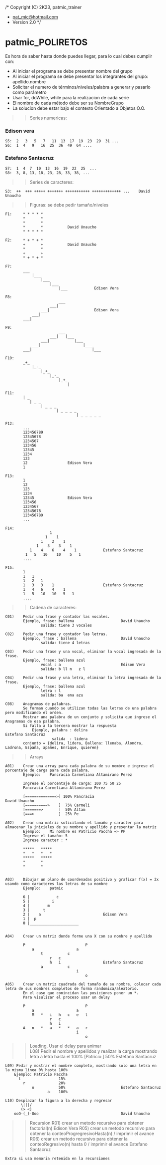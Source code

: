 /*  Copyright (C) 2K23, patmic_trainer
 *  pat_mic@hotmail.com
 *  Version 2.0
 */

# patmic_POLIRETOS

Es hora de saber hasta donde puedes llegar, para lo cual debes cumplir con:

- Al iniciar el programa se debe presentar nombre del grupo
- Al iniciar el programa se debe presentar los integrantes del grupo:  apellido.nombre
- Solicitar el numero de términos/niveles/palabra a generar y pasarlo como parámetro
- Usar for, doWhile, while para la realizacion de cada serie
- El nombre de cada método debe ser su NombreGrupo
- La solucion debe estar bajo el contexto Orientado a Objetos O.O.


>> Series numericas:

### Edison vera
    S5:  2	 3	 5 	 7	 11	 13	 17	 19	 23	 29	 31	...
	S6:  1  4   9   16  25  36  49  64 ....
### Estefano Santacruz
    S7:  1  4  7  10  13  16  19  22  25  ...
    S8:  3, 8, 13, 18, 23, 28, 33, 38, ...

>> Series de caracteres: 

    S3:  ++	 +++ +++++ +++++++ +++++++++++ +++++++++++++ ...    David Unaucho

>> Figuras: se debe pedir tamaño/niveles

    F1:     * * * * *
            *       *
            *       *  
            *       *           David Unaucho
            * * * * *

    F2:     * + * + *
            +       +           David Unaucho
            *       *   
            +       +
            * + * + *

	F7: 
            ___
                |___
                    |___
                        |___
                            |___            Edison Vera
    
    F8:
                            ___
                        ___|
                    ___|                    Edison Vera
                ___|
            ___|

	F9:
                            ___   
                        ___|   |___
                    ___|	   	   |___
                ___|		   		   |___
            ___|			   			   |___     

	F10:
            _+_
                |_-_
                    |_+_                        
                        |_-_
                            |_+_
                                |

    F11:
            | _ 
               | _ _
                    | _ _ _
                           | _ _ _ _            
                                    | _ _ _ _ _
                   
	F12:
            ...
            123456789
            12345678
            1234567
            123456
            12345
            1234
            123
            12                  Edison Vera
            1

	F13:
            1
            12
            123
            1234
            12345               Edison Vera
            123456
            1234567
            12345678
            123456789
            ...

    F14:
                        1
                      1    1
                    1    2    1
                  1    3    3    1
               1    4    6    4    1            Estefano Santacruz
             1   5   10    10    5   1
            ....

	F15: 
            1
            1	1
            1	2	1
            1   3   3    1                      Estefano Santacruz
            1   4   6    4    1
            1   5   10   10   5   1
            ....

>> Cadena de caracteres:

	C01)    Pedir una frase y contador las vocales. 
            Ejemplo, frase: ballena                     David Unaucho
                    salida: tiene 3 vocales

	C02)    Pedir una frase y contador las letras.  
            Ejemplo, frase : ballena                    David Unaucho
                    salida: tiene 4 letras

	C03)    Pedir una frase y una vocal, eliminar la vocal ingresada de la frase. 
            Ejemplo, frase: ballena azul  
                    vocal : a                           Edison Vera
                    salida: b ll n   z l

	C04)    Pedir una frase y una letra, eliminar la letra ingresada de la frase. 
            Ejemplo, frase: ballena azul  
                    letra : l                           
                    salida: ba  ena azu 
	
	C08)    Anagramas de palabras. 
            Se forman cuando se utilizan todas las letras de una palabra pero modificando el orden.
            Mostrar una palabra de un conjunto y solicita que ingrese el Anagramas de esa palabra.
            Si falla a la tercera mostrar la respuesta
                Ejemplo, palabra : delira                                                               Estefano Santacruz
                         salida  : lidera 
            conjunto = {delira, lidera, Ballena: llenaba, Alondra, Ladrona, España, apañes, Enrique, quieren}

>> Arrays

    A01)    Crear una array para cada palabra de su nombre e ingrese el porcentaje de carga para cada palabra.
            Ejemplo:    Pancracia Carmeliana Altamirano Perez 
            
            Ingrese el porcentaje de carga: 100 75 50 25
            Pancracia Carmeliana Altamirano Perez 

            [==============>] 100% Pancracia                                                David Unaucho
            [==========>    ]  75% Carmeli
            [=======>       ]  50% Altam
            [===>           ]  25% Pe

    A02)    Crear una matriz solicitando el tamaño y caracter para almacenar la iniciales de su nombre y apellido y presentar la matriz
            Ejemplo:    Mi nombre es Patricio Paccha => PP    
            Ingrese el tamaño: 5
            Ingrese caracter : *

            *****   *****      
            *   *   *   *                                       
            *****   *****      
            *       *                               
            *       *  


    A03)    Dibujar un plano de coordenadas positivo y graficar f(x) = 2x usando como caracteres las letras de su nombre
            Ejemplo:    patmic

            6 |            c
            5 |          i
            4 |        m
            3 |      t
            2 |    a                            Edison Vera
            1 |  p
            0 |______________________
            

    A04)    Crear un matriz donde forme una X con su nombre y apellido

            P                           P
                a                   a
                    t           c
                        r   c
                        h   i                   Estefano Santacruz
                    a           c
                                    i
                                        o

    A05)    Crear un matriz cuadrada del tamaño de su nombre, colocar cada letra de sus nombres completos de forma randomica/aleatorio.
            En el caso que conincidan las posiciones poner un *. 
            Para visulizar el proceso usar un delay 

            P                           P
                a                   a
                M   *   i   h   c   e   l               
                        r   c
                        h   i
            A   n   *   a   *   *   a   r
                                    i
                                        o

>> Loading, Usar el delay para animar      
    L08) Pedir el nombre y apellidos y realizar la carga mostrando letra a letra hasta el 100% 
        [Patricio            ] 50%                      Estefano Santacruz

	L09) Pedir y mostrar el nombre completo, mostrando solo una letra en la misma linea 0% hasta 100% 
		Ejemplo: Patricio Paccha
          t                 15%
		 	r				20%
		        o       	50%                         Estefano Santacruz
		               a    100%

	L10) Desplazar la figura a la derecha y regresar
           \|||/
           (> <)       
        ooO-(_)-Ooo                                     David Unaucho

>> Recursion
    R01) crear un metodo recursivo para obtener factorial(n)  Edison Vera
    R05) crear un metodo recursivo para obtener la conteoProgregresivoHasta(n) / imprimir el avance   
    R06) crear un metodo recursivo para obtener la conteoRegresivo(n)  hasta 0 / imprimir el avance     Estefano Santacruz
    
    Extra si usa memoria retenida en la recursiones 
